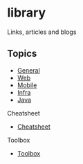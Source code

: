 # library
Links, articles and blogs


## Topics
- [General](/general.md)
- [Web](/web.md)
- [Mobile](/mobile.md)
- [Infra](/infra.md)
- [Java](/java.md)

Cheatsheet
- [Cheatsheet](/cheatsheet.md)

Toolbox
- [Toolbox](/toolbox.md)
